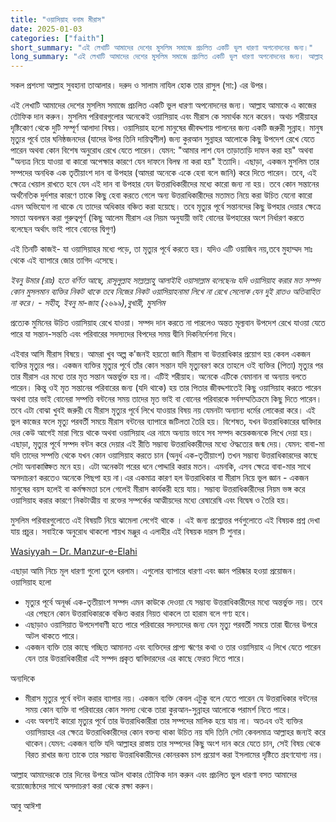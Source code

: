 ```yaml
---
title: "ওয়াসিয়াহ বনাম মীরাস"
date: 2025-01-03
categories: ["faith"]
short_summary: "এই লেখাটি আমাদের দেশের মুসলিম সমাজে প্রচলিত একটি ভুল ধারণা অপনোদনের জন্য।"
long_summary: "এই লেখাটি আমাদের দেশের মুসলিম সমাজে প্রচলিত একটি ভুল ধারণা অপনোদনের জন্য। আল্লাহ আমাকে এ কাজের তৌফিক দান করুন। মুসলিম পরিবারগুলোর অনেকেই ওয়াসিয়াহ এবং মীরাস কে সমার্থক মনে করেন। অথচ শরীয়াহর দৃষ্টিকোণ থেকে দুটি সম্পূর্ণ আলাদা বিষয়।"
---
```


সকল প্রশংসা আল্লাহ সুবহানা তাআলার। দরুদ ও সালাম নাযিল হোক তার রাসুল (সা:) এর উপর।

এই লেখাটি আমাদের দেশের মুসলিম সমাজে প্রচলিত একটি ভুল ধারণা অপনোদনের জন্য। আল্লাহ আমাকে এ কাজের তৌফিক দান করুন। মুসলিম পরিবারগুলোর অনেকেই ওয়াসিয়াহ এবং মীরাস কে সমার্থক মনে করেন। অথচ শরীয়াহর দৃষ্টিকোণ থেকে দুটি সম্পূর্ণ আলাদা বিষয়। ওয়াসিয়াহ হলো মানুষের জীবদ্দশায় পালনের জন্য একটি জরুরী সুন্নাহ। মানুষ মৃত্যুর পূর্বে তার ঘনিষ্ঠজনদের (যাদের উপর তিনি দায়িত্বশীল) জন্য কুরআন সুন্নাহর আলোকে কিছু উপদেশ রেখে যেতে পারেন অথবা কোন বিশেষ অনুরোধ রেখে যেতে পারেন। যেমন: "আমার লাশ যেন তাড়াতাড়ি দাফন করা হয়" অথবা "অন্যত্র নিয়ে যাওয়া বা কারো অপেক্ষার কারণে যেন দাফনে বিলম্ব না করা হয়" ইত্যাদি। এছাড়া, একজন মুসলিম তার সম্পদের  অনধিক এক তৃতীয়াংশ দান বা উপহার (আমরা অনেকে একে হেবা বলে জানি) করে দিতে পারেন। তবে, এই ক্ষেত্রে খেয়াল রাখতে হবে যেন এই দান বা উপহার যেন উত্তরাধিকারীদের  মধ্যে কারো জন্য না হয়। তবে কোন সন্তানের অর্থনৈতিক দুর্দশার কারণে তাকে কিছু  হেবা করতে গেলে অন্য উত্তরাধিকারীদের মতামত নিয়ে করা উচিত যেনো কারো এমন অভিযোগ না থাকে যে তাদের অধিকার বঞ্চিত করা হয়েছে।  তবে মৃত্যুর পূর্বে সন্তানদের কিছু উপহার দেয়ার ক্ষেত্রে সমতা অবলম্বন করা গুরুত্বপূর্ণ (কিছু আলেম মীরাস এর নিয়ম অনুযায়ী ভাই বোনের উপহারের অংশ নির্ধারণ করতে বলেছেন অর্থাৎ ভাই পাবে বোনের দ্বিগুণ)

এই তিনটি কাজই- যা  ওয়াসিয়াহর মধ্যে পড়ে, তা মৃত্যুর পূর্বে করতে হয়। যদিও এটি ওয়াজিব নয়,তবে মুহাম্মদ  সাঃ থেকে এই ব্যাপারে জোর তাগিদ এসেছে।

*ইবনু উমার (রাঃ) হতে বর্ণিত আছে, রাসূলুল্লাহ সাল্লাল্লাহু আলাইহি ওয়াসাল্লাম বলেছেনঃ যদি ওয়াসিয়াহ করার মত সম্পদ কোন মুসলমান ব্যক্তির নিকট থাকে তবে নিজের নিকট ওয়াসিয়াহনামা লিখে না রেখে সেলোক যেন দুই রাতও অতিবাহিত না করে।*
*- সহীহ, ইবনু মা-জাহ (২৬৯৯),বুখারী, মুসলিম*

প্রত্যেক মুমিনের উচিত ওয়াসিয়াহ রেখে যাওয়া। সম্পদ দান করতে না পারলেও অন্তত মূল্যবান উপদেশ রেখে যাওয়া যেতে পারে যা সন্তান-সন্ততি এবং পরিবারের সদস্যদের বিপদের সময় দ্বীনি দিকনির্দেশনা দিবে।

এইবার আসি মীরাস বিষয়ে। আমরা খুব অল্প ক'জনই হয়তো জানি মীরাস বা উত্তরাধিকার প্রয়োগ হয় কেবল একজন ব্যক্তির মৃত্যুর পর। একজন ব্যক্তির মৃত্যুর পূর্বে তাঁর কোন সন্তান যদি মৃত্যুবরণ করে তাহলে ওই ব্যক্তির (পিতা) মৃত্যুর পর তার মীরাস এর মধ্যে তার মৃত সন্তান অন্তর্ভুক্ত হয় না। এটিই শরীয়াহ। অনেকে এটিকে বেমানান বা অন্যায় বলতে পারেন। কিন্তু ওই মৃত সন্তানের পরিবারের জন্য (যদি থাকে) হয় তার পিতার জীবদ্দশাতেই কিছু ওয়াসিয়াহ করতে পারেন অথবা তার ভাই বোনেরা সম্পত্তি বন্টনের সময় তাদের মৃত ভাই বা বোনের পরিবারকে সর্বসম্মতিক্রমে কিছু দিতে পারেন। তবে এটা বোঝা খুবই জরুরী যে  মীরাস মৃত্যুর  পূর্বে লিখে যাওয়ার বিষয় নয় যেমনটা অন্যান্য ধর্মের লোকেরা করে।  এই ভুল কাজের ফলে মৃত্যু পরবর্তী সময়ে  মীরাস বন্টনের ব্যাপারে জটিলতা তৈরি হয়। বিশেষত, যখন উত্তরাধিকারের দ্বাবিদার দের কেউ  আগেই মারা গিয়ে থাকে অথবা ওয়াসিয়াহ এর  নামে অন্যায় ভাবে সব সম্পদ কয়েকজনকে লিখে দেয়া হয়। এছাড়া, মৃত্যুর পূর্বে সম্পদ বন্টন করে দেয়ার এই রীতি সম্ভাব্য উত্তরাধিকারীদের মধ্যে ঔদ্ধত্যের জন্ম দেয়। যেমন: বাবা-মা যদি তাদের সম্পত্তি থেকে যখন কোন ওয়াসিয়াহ করতে চান (অনুর্ধ এক-তৃতীয়াংশ) তখন সম্ভাব্য উত্তরাধিকারদের কাছে সেটা অনাকাঙ্ক্ষিত মনে হয়। এটা অনেকটা পরের ধনে পোদ্দারি করার মতন। এমনকি, এসব ক্ষেত্রে বাবা-মার সাথে অসদাচরণ করতেও অনেকে পিছপা হয় না।এর একমাত্র কারণ হল উত্তরাধিকার বা মীরাস নিয়ে ভুল জ্ঞান - একজন মানুষের বয়স হলেই বা কর্মক্ষমতা চলে গেলেই মীরাস কার্যকরী হয়ে যায়। সম্ভাব্য উত্তরাধিকারীদের নিয়ম ভঙ্গ করে ওয়াসিয়াহ করার কারণে নিকটাত্মীয় বা রক্তের সম্পর্কের আত্মীয়দের মধ্যে রেষারেষি এবং বিদ্বেষ ও তৈরি হয়।

মুসলিম পরিবারগুলোতে এই বিষয়টি নিয়ে ঝামেলা লেগেই থাকে  । এই জন্য প্রশ্নোত্তর পর্বগুলোতে এই বিষয়ক প্রশ্ন দেখা যায় প্রচুর। সবাইকে অনুরোধ থাকলো শায়খ মঞ্জুর এ এলাহীর এই বিষয়ক দারস টি শুনার।

[Wasiyyah – Dr. Manzur-e-Elahi](http://www.icdbd.org/wasiyyah/)

এছাড়া আমি নিচে মূল ধারণা গুলো তুলে ধরলাম। এগুলোর ব্যাপারে ধারণা এবং জ্ঞান পরিষ্কার হওয়া প্রয়োজন। ওয়াসিয়াহ হলো
- মৃত্যুর পূর্বে অনূর্ধ্ব এক-তৃতীয়াংশ সম্পদ এমন কাউকে দেওয়া যে সম্ভাব্য উত্তরাধিকারীদের মধ্যে অন্তর্ভুক্ত নয়। তবে এর পেছনে কোন উত্তরাধিকারকে বঞ্চিত করার নিয়ত থাকলে তা হারাম বলে গণ্য হবে।
- এছাড়াও ওয়াসিয়াত উপদেশবাণী হতে পারে পরিবারের সদস্যদের জন্য যেন মৃত্যু পরবর্তী সময়ে তারা দ্বীনের উপরে  অটল থাকতে পারে।
- একজন ব্যক্তি তার কাছে গচ্ছিত আমানত এবং ব্যক্তিদের প্রাপ্য ঋণের কথা ও তার ওয়াসিয়াহ এ লিখে যেতে পারেন যেন তার উত্তরাধিকারীরা এই সম্পদ প্রকৃত দ্বাবিদারদের এর কাছে ফেরত দিতে পারে।

অন্যদিকে
- মীরাস মৃত্যুর পূর্বে বন্টন করার ব্যাপার নয়। একজন ব্যক্তি কেবল এটুকু বলে যেতে পারেন যে উত্তরাধিকার বন্টনের সময় কোন ব্যক্তি বা পরিবারের কোন সদস্য থেকে তারা কুরআন-সুন্নাহর আলোকে পরামর্শ নিতে পারে।
- এবং অবশ্যই কারো মৃত্যুর পূর্বে তার উত্তরাধিকারীরা তার সম্পদের মালিক হয়ে যায় না। অতএব ওই ব্যক্তির ওয়াসিয়াহর এর ক্ষেত্রে উত্তরাধিকারীদের কোন বক্তব্য থাকা উচিত নয় যদি তিনি সেটা কেবলমাত্র আল্লাহর জন্যই করে থাকেন।যেমন: একজন ব্যক্তি যদি আল্লাহর রাস্তায় তার সম্পদের কিছু অংশ দান করে যেতে চান, সেই বিষয় থেকে বিরত রাখার জন্য তাকে তার সম্ভাব্য উত্তরাধিকারীদের কোনরকম চাপ প্রয়োগ করা ইসলামের দৃষ্টিতে গ্রহণযোগ্য নয়।

আল্লাহ আমাদেরকে তার দিনের উপরে অটল থাকার তৌফিক দান করুন এবং প্রচলিত ভুল ধারণা বসত আমাদের বয়োজ্যেষ্ঠদের সাথে অসদাচরণ করা থেকে রক্ষা করুন।

আবু আঈশা
